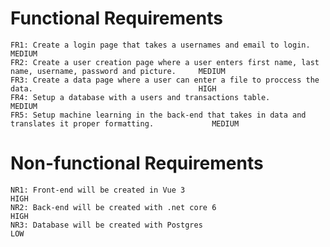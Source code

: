# Functional Requirements
    FR1: Create a login page that takes a usernames and email to login.                                             MEDIUM
    FR2: Create a user creation page where a user enters first name, last name, username, password and picture.     MEDIUM
    FR3: Create a data page where a user can enter a file to proccess the data.                                     HIGH
    FR4: Setup a database with a users and transactions table.                                                      MEDIUM
    FR5: Setup machine learning in the back-end that takes in data and translates it proper formatting.             MEDIUM
# Non-functional Requirements 
    NR1: Front-end will be created in Vue 3                                                                         HIGH
    NR2: Back-end will be created with .net core 6                                                                  HIGH
    NR3: Database will be created with Postgres                                                                     LOW
